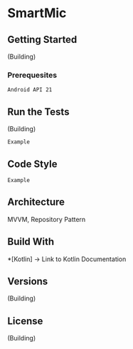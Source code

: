 # SmartMic

## Getting Started
(Building) 

### Prerequesites
```
Android API 21
```

## Run the Tests
(Building) 
```
Example
```

## Code Style
```
Example
```

## Architecture
MVVM, Repository Pattern

## Build With
*[Kotlin] -> Link to Kotlin Documentation

## Versions
(Building) 

## License
(Building)



